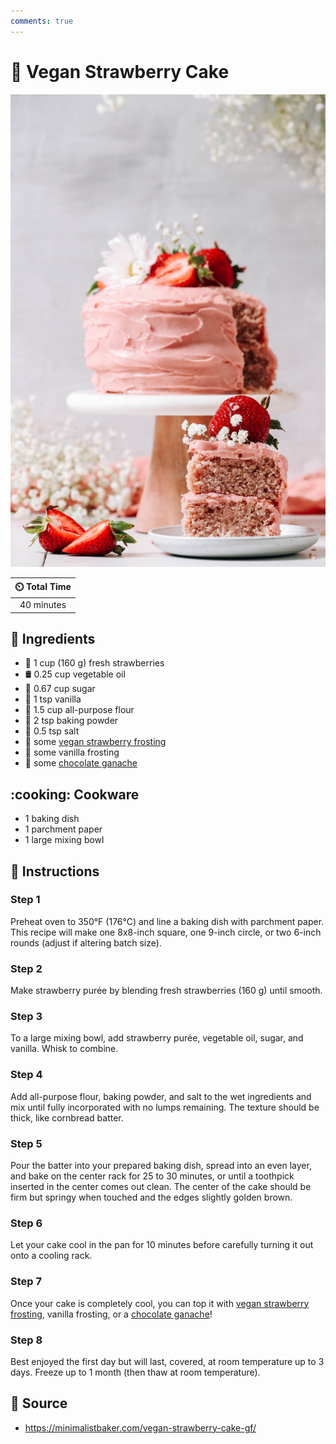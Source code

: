 ```yaml
---
comments: true
---
```

# :cake: Vegan Strawberry Cake

![Vegan Strawberry Cake](../assets/images/vegan-strawberry-cake.jpg)

| :timer_clock: Total Time |
|:-----------------------: |
| 40 minutes |

## :salt: Ingredients

- :strawberry: 1 cup (160 g) fresh strawberries
- :oil_drum: 0.25 cup vegetable oil
- :candy: 0.67 cup sugar
- :icecream: 1 tsp vanilla
- :ear_of_rice: 1.5 cup all-purpose flour
- :dash: 2 tsp baking powder
- :salt: 0.5 tsp salt
- :strawberry: some [vegan strawberry frosting][1]
- :icecream: some vanilla frosting
- :chocolate_bar: some [chocolate ganache][2]

## :cooking: Cookware

- 1 baking dish
- 1 parchment paper
- 1 large mixing bowl

## :pencil: Instructions

### Step 1

Preheat oven to 350°F (176°C) and line a baking dish with parchment paper. This recipe will make one 8x8-inch square,
one 9-inch circle, or two 6-inch rounds (adjust if altering batch size).

### Step 2

Make strawberry purée by blending fresh strawberries (160 g) until smooth.

### Step 3

To a large mixing bowl, add strawberry purée, vegetable oil, sugar, and vanilla. Whisk to combine.

### Step 4

Add all-purpose flour, baking powder, and salt to the wet ingredients and mix until fully incorporated with no lumps
remaining. The texture should be thick, like cornbread batter.

### Step 5

Pour the batter into your prepared baking dish, spread into an even layer, and bake on the center rack for 25 to 30
minutes, or until a toothpick inserted in the center comes out clean. The center of the cake should be firm but springy
when touched and the edges slightly golden brown.

### Step 6

Let your cake cool in the pan for 10 minutes before carefully turning it out onto a cooling rack.

### Step 7

Once your cake is completely cool, you can top it with [vegan strawberry frosting][1], vanilla frosting, or a
[chocolate ganache][2]!

### Step 8

Best enjoyed the first day but will last, covered, at room temperature up to 3 days. Freeze up to 1 month (then thaw at
room temperature).

## :link: Source

- <https://minimalistbaker.com/vegan-strawberry-cake-gf/>

[1]: <../ingredients/frosting/vegan-strawberry-frosting.md>
[2]: <../ingredients/frosting/chocolate-ganache-glaze-or-frosting.md>
